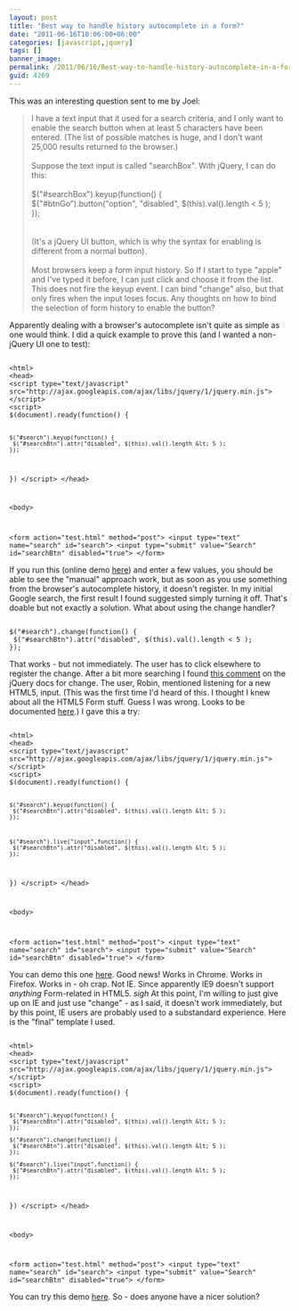 ```yaml
---
layout: post
title: "Best way to handle history autocomplete in a form?"
date: "2011-06-16T10:06:00+06:00"
categories: [javascript,jquery]
tags: []
banner_image: 
permalink: /2011/06/16/Best-way-to-handle-history-autocomplete-in-a-form
guid: 4269
---
```


This was an interesting question sent to me by Joel:

<p>

<blockquote>
I have a text input that it used for a search criteria, and I only want to enable the search button when at least 5 characters have been entered. (The list of possible matches is huge, and I don't want 25,000 results returned to the browser.)
<br/><br/>
Suppose the text input is called "searchBox". With jQuery, I can do this:
<br/><br/>
$("#searchBox").keyup(function() {<br/>
 $("#btnGo").button("option", "disabled", $(this).val().length &lt; 5 );<br/>
});<br/>
<br/><br/>
(It's a jQuery UI button, which is why the syntax for enabling is different from a normal button).
<br/><br/>
Most browsers keep a form input history. So If I start to type "apple" and I've typed it before, I can just click and choose it from the list. This does not fire the keyup event. I can bind "change" also, but that only fires when the input loses focus. Any thoughts on how to bind the selection of form history to enable the button?
</blockquote>

<p/>
<!--more-->
Apparently dealing with a browser's autocomplete isn't quite as simple as one would think. I did a quick example to prove this (and I wanted a non-jQuery UI one to test):

<p/>

<code>
&lt;html&gt;
&lt;head&gt;
&lt;script type="text/javascript" src="http://ajax.googleapis.com/ajax/libs/jquery/1/jquery.min.js"&gt;&lt;/script&gt;
&lt;script&gt;
$(document).ready(function() {

	$("#search").keyup(function() {
	 $("#searchBtn").attr("disabled", $(this).val().length &lt; 5 );
	});

})
&lt;/script&gt;
&lt;/head&gt;

&lt;body&gt;

&lt;form action="test.html" method="post"&gt;
&lt;input type="text" name="search" id="search"&gt; &lt;input type="submit" value="Search" id="searchBtn" disabled="true"&gt;
&lt;/form&gt;
</code>

<p/>

If you run this (online demo <a href="http://www.raymondcamden.com/demos/july162011/test.html">here</a>) and enter a few values, you should be able to see the "manual" approach work, but as soon as you use something from the browser's autocomplete history, it doesn't register. In my initial Google search, the first result I found suggested simply turning it off. That's doable but not exactly a solution. What about using the change handler?

<p/>

<code>
$("#search").change(function() {
 $("#searchBtn").attr("disabled", $(this).val().length &lt; 5 );
});
</code>

<p/>

That works - but not immediately. The user has to click elsewhere to register the change. After a bit more searching I found <a href="http://api.jquery.com/change/#comment-111389587">this comment</a> on the jQuery docs for change. The user, Robin, mentioned listening for a new HTML5, input. (This was the first time I'd heard of this. I thought I knew about all the HTML5 Form stuff. Guess I was wrong. Looks to be documented <a href="http://www.w3schools.com/html5/html5_ref_eventattributes.asp">here</a>.) I gave this a try:

<p/>

<code>
&lt;html&gt;
&lt;head&gt;
&lt;script type="text/javascript" src="http://ajax.googleapis.com/ajax/libs/jquery/1/jquery.min.js"&gt;&lt;/script&gt;
&lt;script&gt;
$(document).ready(function() {

	$("#search").keyup(function() {
	 $("#searchBtn").attr("disabled", $(this).val().length &lt; 5 );
	});



	$("#search").live("input",function() {
	 $("#searchBtn").attr("disabled", $(this).val().length &lt; 5 );
	});
})
&lt;/script&gt;
&lt;/head&gt;

&lt;body&gt;

&lt;form action="test.html" method="post"&gt;
&lt;input type="text" name="search" id="search"&gt; &lt;input type="submit" value="Search" id="searchBtn" disabled="true"&gt;
&lt;/form&gt;
</code>

<p/>

You can demo this one <a href="http://www.coldfusionjedi.com/demos/july162011/testAA.html">here</a>. Good news! Works in Chrome. Works in Firefox. Works in - oh crap. Not IE. Since apparently IE9 doesn't support <i>anything</i> Form-related in HTML5. *sigh* At this point, I'm willing to just give up on IE and just use "change" - as I said, it doesn't work immediately, but by this point, IE users are probably used to a substandard experience. Here is the "final" template I used. 

<p/>

<code>
&lt;html&gt;
&lt;head&gt;
&lt;script type="text/javascript" src="http://ajax.googleapis.com/ajax/libs/jquery/1/jquery.min.js"&gt;&lt;/script&gt;
&lt;script&gt;
$(document).ready(function() {

	$("#search").keyup(function() {
	 $("#searchBtn").attr("disabled", $(this).val().length &lt; 5 );
	});

	$("#search").change(function() {
	 $("#searchBtn").attr("disabled", $(this).val().length &lt; 5 );
	});

	$("#search").live("input",function() {
	 $("#searchBtn").attr("disabled", $(this).val().length &lt; 5 );
	});
})
&lt;/script&gt;
&lt;/head&gt;

&lt;body&gt;

&lt;form action="test.html" method="post"&gt;
&lt;input type="text" name="search" id="search"&gt; &lt;input type="submit" value="Search" id="searchBtn" disabled="true"&gt;
&lt;/form&gt;
</code>

<p/>

You can try this demo <a href="http://www.coldfusionjedi.com/demos/july162011/testBB.html">here</a>. So - does anyone have a nicer solution?